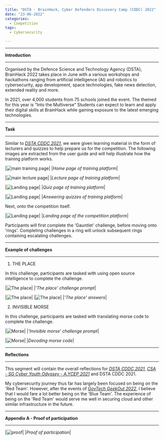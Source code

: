 ```yaml
---
title: "DSTA - BrainHack, Cyber Defenders Discovery Camp (CDDC) 2022"
date: "23-06-2022"
categories:
  - Competition
tags:
  - Cybersecurity

---
```


***

<strong>Introduction</strong>

***
Organised by the Defence Science and Technology Agency (DSTA), BrainHack 2022 takes place in June with a various workshops and hackathons ranging from artificial intelligence (AI) and robotics to cybersecurity, app development, space technologies, fake news detection, extended reality and more.

In 2021, over 4,000 students from 75 schools joined the event.  The themed for this year is “Into the Multiverse” Students can expect to learn and apply their digital skills at BrainHack while gaining exposure to the latest emerging technologies.

***

<strong>Task</strong>

***
Similar to <cite><a href="https://khkhiu.github.io/competition/CTF_DSTA-CDDC-2021/">DSTA CDDC 2021</a></cite>, we were given learning material in the form of lecturers and quizzes to help prepare us for the competition. The following images are extracted from the user guide and will help illustrate how the training platform works.

|![main training page](/assets/images/CTF-CDDC-2022/Tr-Main.png)|
|<em>Home page of training platform</em>|

|![main lecture page](/assets/images/CTF-CDDC-2022/Tr-Lecture.png)|
|<em>Lecture page of training platform</em>|

|![Landing page](/assets/images/CTF-CDDC-2022/Tr-Quiz_1.png)|
|<em>Quiz page of training platform</em>|

|![Landing page](/assets/images/CTF-CDDC-2022/Tr-Quiz_2.png)|
|<em>Answering quizzes of training platform</em>|

Next, onto the competition itself.

|![Landing page](/assets/images/CTF-CDDC-2022/Landing.png)|
|<em>Landing page of the competition platform</em>|

Participants will first complete the 'Gauntlet' challenge, before moving onto 'rings'. Completing challenges in a ring will unlock subsequent rings containing escalating challenges.

***

<strong>Example of challenges</strong>

***
1. THE PLACE

In this challenge, participants are tasked with using open source intelligence to complete the challenge.

|![The place](/assets/images/CTF-CDDC-2022/The_Place-Q.png)|
|<em>'The place' challenge prompt</em>|

|![The place](/assets/images/CTF-CDDC-2022/The_Place-ANS-1.png)|
|![The place](/assets/images/CTF-CDDC-2022/The_Place-ANS-2.png)|
|<em>'The place' answers</em>|

2. INVISIBLE MORSE

In this challenge, participants are tasked with translating morse code to complete the challenge.

|![Morse](/assets/images/CTF-CDDC-2022/Morse.png)|
|<em>'Invisible morse' challenge prompt</em>|

|![Morse](/assets/images/CTF-CDDC-2022/Morse_ans.png)|
|<em>Decoding morse code</em>|

***

<strong>Reflections</strong>

***

This segment will contain the overall reflections for <cite><a href="https://khkhiu.github.io/competition/CTF_DSTA-CDDC-2021/">DSTA CDDC 2021</a></cite>, <cite><a href="https://khkhiu.github.io/competition/CTF_CSA-AYCEP-2021/">CSA - SG Cyber Youth Odyssey - A.YCEP 2021</a></cite> and DSTA CDDC 2021.

My cybersecurity journey thus far has largely been focused on being on the 'Red Team'. However, after the events of <cite><a href="https://khkhiu.github.io/competition/Hackathon_GovTech_Geekout-2022/">GovTech GeekOut 2022</a></cite>, I believe that I would fare a lot better being on the 'Blue Team'. The experience of being on the 'Red Team' would serve me well in securing cloud and other similar infrastructure in the future.

***

<strong>Appendix A - Proof of participation </strong>

***

|![proof](/assets/images/CTF-CDDC-2022/Khiu_Kim_Hong-DSTA_CDDC_2022.png)|
|<em>Proof of participation</em>|
